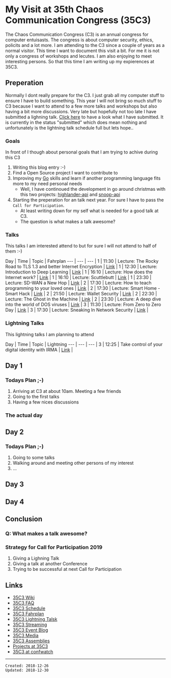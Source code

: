 # My Visit at 35th Chaos Communication Congress (35C3)

The Chaos Communication Congress (C3) is an annual congress for computer entuisasts. 
The congress is about computer security, ethics, policits and a lot more. 
I am attending to the C3 since a couple of years as a normal visitor. This time I want to document this visit a bit.
For me it is not only a congress of workshops and lecutes. I am also enjoying to meet interesting persons.
So that this time I am writing up my expierences at 35C3. 


## Preperation

Normally I dont really prepare for the C3. I just grab all my computer stuff to ensure I have to build something.
This year I will not bring so much stuff to C3 because I want to attend to a few more talks and workshops but also having a bit more discussions.
Very late but hopefully not too late I have submitted a lighning talk. [Click here](https://c3lt.de/35c3/talk/review/7P8FUVWRHMRJNSDTNXHY7XYUNL9AZRFV) to have a look what I have submitted. 
It is currently in the status "submitted" which does mean nothing and unfortunately is the lightning talk schedule full but lets hope..


### Goals

In front of I though about personal goals that I am trying to achive during this C3

1. Writing this blog entry :-)
2. Find a Open Source project I want to contribute to
3. Improving my [Go](https://golang.org/) skills and learn if another programming language fits more to my need personal needs
    * Well, I have continoued the development in go around christmas with this two projects: [highlander-api](https://github.com/bboortz/highlander-api) and [snoop-api](https://github.com/bboortz/snoop-api)
4. Starting the preperation for an talk next year. For sure I have to pass the `Call for Participation`. 
    * At least writing down for my self what is needed for a good talk at C3.
    * The question is what makes a talk awesome?


### Talks

This talks I am interested attend to but for sure I will not attend to half of them :-)

Day | Time  | Topic | Fahrplan 
--- | ---   | ---   | 
1   | 11:30 | Lecture: The Rocky Road to TLS 1.3 and better Internet Encryption | [Link](https://fahrplan.events.ccc.de/congress/2018/Fahrplan/events/9607.html) |
1   | 12:30 | Lecture: Introduction to Deep Learning | [Link](https://fahrplan.events.ccc.de/congress/2018/Fahrplan/events/9386.html) |
1   | 16:10 | Lecture: How does the Internet work? | [Link](https://fahrplan.events.ccc.de/congress/2018/Fahrplan/events/10005.html) |
1   | 16:10 | Lecture: Scuttlebutt | [Link](https://fahrplan.events.ccc.de/congress/2018/Fahrplan/events/9635.html) |
1   | 23:30 | Lecture: SD-WAN a New Hop | [Link](https://fahrplan.events.ccc.de/congress/2018/Fahrplan/events/9446.html) |
2   | 17:30 | Lecture: How to teach programming to your loved ones | [Link](https://fahrplan.events.ccc.de/congress/2018/Fahrplan/events/9800.html) |
2   | 17:30 | Lecture: Smart Home - Smart Hack | [Link](https://fahrplan.events.ccc.de/congress/2018/Fahrplan/events/9723.html) |
2   | 21:50 | Lecture: Wallet Security | [Link](https://fahrplan.events.ccc.de/congress/2018/Fahrplan/events/9492.html) |
2   | 22:30 | Lecture: The Ghost in the Machine | [Link](https://fahrplan.events.ccc.de/congress/2018/Fahrplan/events/10030.html) |
2   | 23:30 | Lecture: A deep dive into the world of DOS viruses | [Link](https://fahrplan.events.ccc.de/congress/2018/Fahrplan/events/9617.html) |
3   | 11:30 | Lecture: From Zero to Zero Day | [Link](https://fahrplan.events.ccc.de/congress/2018/Fahrplan/events/9657.html) |
3   | 17:30 | Lecture: Sneaking In Network Security | [Link](https://fahrplan.events.ccc.de/congress/2018/Fahrplan/events/9603.html) |


### Lightning Talks

This lightning talks I am planning to attend

Day | Time  | Topic | Lightning
--- | ---   | ---   | 
3   | 12:25 | Take control of your digital identity with IRMA | [Link](https://c3lt.de/35c3/talk/MBCDMK/) |



## Day 1

### Todays Plan ;-)

1. Arriving at C3 at about 10am. Meeting a few friends
2. Going to the first talks
3. Having a few nices discussions

### The actual day



## Day 2

### Todays Plan ;-)

1. Going to some talks
2. Walking around and meeting other persons of my interest
3. ...

## Day 3

## Day 4

## Conclusion


### Q: What makes a talk awesome?

### Strategy for Call for Participation 2019

1. Giving a Lighning Talk
2. Giving a talk at another Conference
3. Trying to be successful at next Call for Participation


## Links

* [35C3 Wiki](https://events.ccc.de/congress/2018/wiki/index.php/Main_Page)
* [35C3 FAQ](https://events.ccc.de/congress/2018/wiki/index.php/Static:FAQ)
* [35C3 Schedule](https://events.ccc.de/congress/2018/wiki/index.php/Static:Schedule)
* [35C3 Fahrplan](https://fahrplan.events.ccc.de/congress/2018/Fahrplan/)
* [35C3 Lightning Talsk](https://c3lt.de/35c3/schedule/)
* [35C3 Streaming](http://streaming.media.ccc.de/35c3)
* [35C3 Event Blog](https://events.ccc.de/category/congress/35c3/)
* [35C3 Media](https://media.ccc.de/c/35c3)
* [35C3 Assemblies](https://signup.c3assemblies.de/assemblies)
* [Projects at 35C3](https://events.ccc.de/congress/2018/wiki/index.php/Static:Projects)
* [35C3 at confwatch](https://confwatch.ninja/events/ccc/editions/35c3)


---------------------------------------
```
Created: 2018-12-26
Updated: 2018-12-30
```
